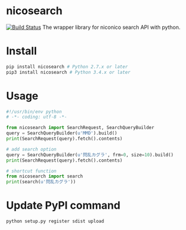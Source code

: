 nicosearch
==========
[![Build Status](https://travis-ci.org/ymizushi/nicosearch.png?branch=master)](https://travis-ci.org/ymizushi/nicosearch)
The wrapper library for niconico search API with python.

# Install
```sh
pip install nicosearch # Python 2.7.x or later
pip3 install nicosearch # Python 3.4.x or later
```

# Usage
```python
#!/usr/bin/env python
# -*- coding: utf-8 -*-

from nicosearch import SearchRequest, SearchQueryBuilder
query = SearchQueryBuilder(u'MMD').build()
print(SearchRequest(query).fetch().contents)

# add search option
query = SearchQueryBuilder(u'閃乱カグラ', frm=0, size=10).build()
print(SearchRequest(query).fetch().contents)

# shortcut function
from nicosearch import search
print(search(u'閃乱カグラ'))
```

# Update PyPI command
```sh
python setup.py register sdist upload
```
